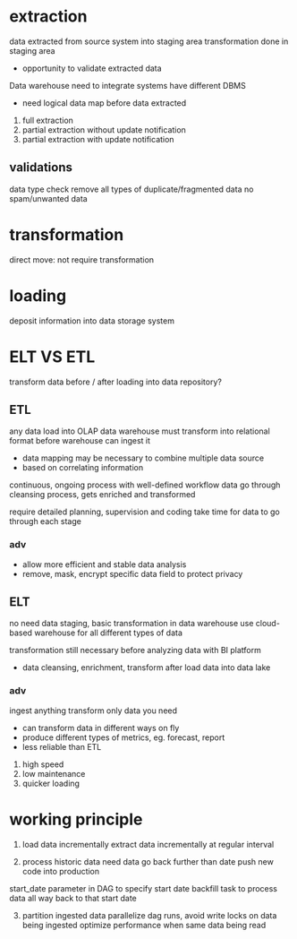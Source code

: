 # extraction
data extracted from source system into staging area
transformation done in staging area
  - opportunity to validate extracted data 

Data warehouse need to integrate systems have different DBMS
  - need logical data map before data extracted 

1. full extraction
2. partial extraction without update notification
3. partial extraction with update notification

## validations
data type check
remove all types of duplicate/fragmented data
no spam/unwanted data

# transformation
direct move: not require transformation

# loading
deposit information into data storage system


# ELT VS ETL
transform data before / after loading into data repository?

## ETL
any data load into OLAP data warehouse must transform into relational format before warehouse can ingest it
  - data mapping may be necessary to combine multiple data source
  - based on correlating information

continuous, ongoing process with well-defined workflow
data go through cleansing process, gets enriched and transformed

require detailed planning, supervision and coding 
take time for data to go through each stage

### adv
- allow more efficient and stable data analysis
- remove, mask, encrypt specific data field to protect privacy

## ELT
no need data staging, basic transformation in data warehouse
use cloud-based warehouse for all different types of data

transformation still necessary before analyzing data with BI platform
- data cleansing, enrichment, transform after load data into data lake

### adv
ingest anything 
transform only data you need
  - can transform data in different ways on fly
  - produce different types of metrics, eg. forecast, report
- less reliable than ETL

1. high speed
2. low maintenance
3. quicker loading


# working principle
1. load data incrementally
extract data incrementally at regular interval

2. process historic data
need data go back further than date push new code into production

start_date parameter in DAG to specify start date
backfill task to process data all way back to that start date

3. partition ingested data
parallelize dag runs, avoid write locks on data being ingested
optimize performance when same data being read

















